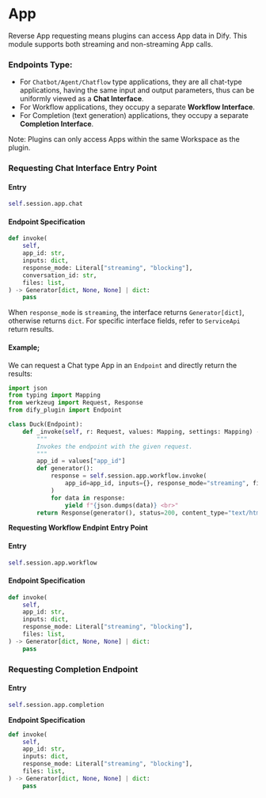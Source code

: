 # App

Reverse App requesting means plugins can access App data in Dify. This module supports both streaming and non-streaming App calls.

### **Endpoints Type:**

* For `Chatbot/Agent/Chatflow` type applications, they are all chat-type applications, having the same input and output parameters, thus can be uniformly viewed as a **Chat Interface**.
* For Workflow applications, they occupy a separate **Workflow Interface**.
* For Completion (text generation) applications, they occupy a separate **Completion Interface**.

Note: Plugins can only access Apps within the same Workspace as the plugin.

### **Requesting Chat Interface** **Entry Point**

#### Entry

```python
self.session.app.chat
```

#### **Endpoint Specification**

```python
def invoke(
    self,
    app_id: str,
    inputs: dict,
    response_mode: Literal["streaming", "blocking"],
    conversation_id: str,
    files: list,
) -> Generator[dict, None, None] | dict:
    pass
```

When `response_mode` is `streaming`, the interface returns `Generator[dict]`, otherwise returns `dict`. For specific interface fields, refer to `ServiceApi` return results.

#### **Example**;

We can request a Chat type App in an `Endpoint` and directly return the results:

```python
import json
from typing import Mapping
from werkzeug import Request, Response
from dify_plugin import Endpoint

class Duck(Endpoint):
    def _invoke(self, r: Request, values: Mapping, settings: Mapping) -> Response:
        """
        Invokes the endpoint with the given request.
        """
        app_id = values["app_id"]
        def generator():
            response = self.session.app.workflow.invoke(
                app_id=app_id, inputs={}, response_mode="streaming", files=[]
            )
            for data in response:
                yield f"{json.dumps(data)} <br>"
        return Response(generator(), status=200, content_type="text/html")
```

**Requesting Workflow Endpint** **Entry Point**

#### Entry

```python
self.session.app.workflow
```

#### **Endpoint Specification**

```python
def invoke(
    self,
    app_id: str,
    inputs: dict,
    response_mode: Literal["streaming", "blocking"],
    files: list,
) -> Generator[dict, None, None] | dict:
    pass
```

### **Requesting Completion Endpoint**

#### Entry

```python
self.session.app.completion
```

**Endpoint Specification**

```python
def invoke(
    self,
    app_id: str,
    inputs: dict,
    response_mode: Literal["streaming", "blocking"],
    files: list,
) -> Generator[dict, None, None] | dict:
    pass
```

